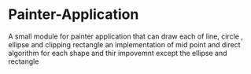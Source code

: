# Painter-Application
A small module for painter application that can draw each of line,  circle , ellipse and clipping rectangle
an implementation of mid point and direct algorithm for each shape and thir impovemnt except the ellipse and rectangle 


